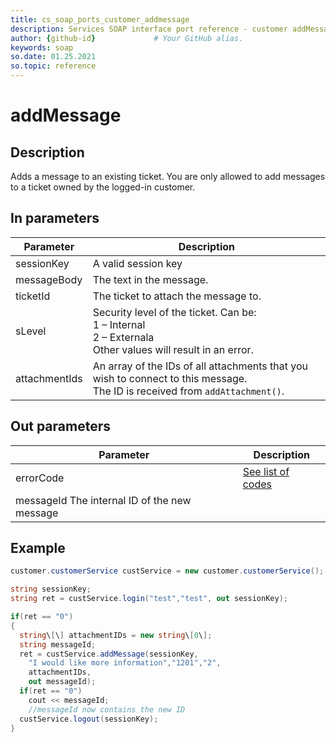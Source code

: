```yaml
---
title: cs_soap_ports_customer_addmessage
description: Services SOAP interface port reference - customer addMessage
author: {github-id}             # Your GitHub alias.
keywords: soap
so.date: 01.25.2021
so.topic: reference
---
```


# addMessage

## Description

Adds a message to an existing ticket. You are only allowed to add messages to a ticket owned by the logged-in customer.

## In parameters

| Parameter | Description |
|---|---|
| sessionKey | A valid session key |
| messageBody | The text in the message. |
| ticketId | The ticket to attach the message to. |
| sLevel | Security level of the ticket. Can be:<br>1 – Internal<br>2 – Externala<br>Other values will result in an error. |
| attachmentIds | An array of the IDs of all attachments that you wish to connect to this message.<br>The ID is received from `addAttachment()`. |

## Out parameters

| Parameter | Description |
|---|---|
| errorCode | [See list of codes][1] |
| messageId  The internal ID of the new message |

## Example

```csharp
customer.customerService custService = new customer.customerService();

string sessionKey;
string ret = custService.login("test","test", out sessionKey);

if(ret == "0")
{
  string\[\] attachmentIDs = new string\[0\];
  string messageId;
  ret = custService.addMessage(sessionKey,
    "I would like more information","1201","2",
    attachmentIDs,
    out messageId);
  if(ret == "0")
    cout << messageId;
    //messageId now contains the new ID
  custService.logout(sessionKey);
}
```

<!-- Referenced links -->
[1]: ../../error-codes.md
